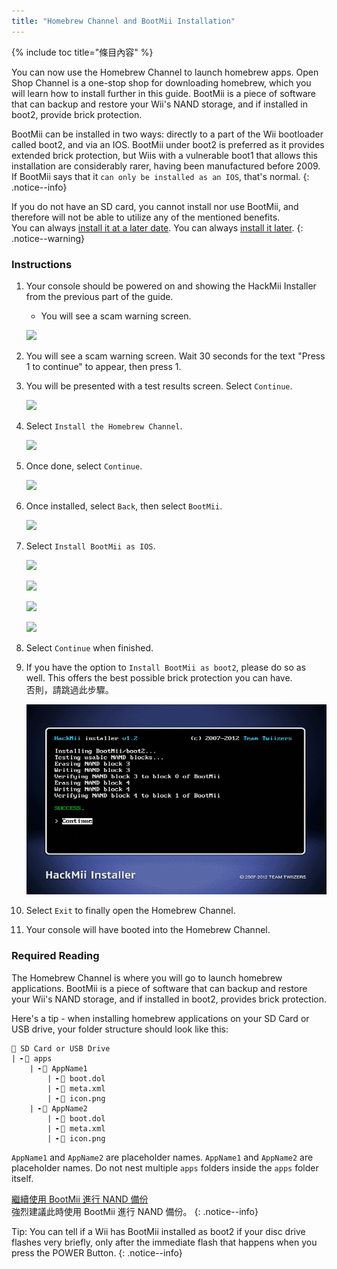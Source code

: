 ```yaml
---
title: "Homebrew Channel and BootMii Installation"
---
```


{% include toc title="條目內容" %}

You can now use the Homebrew Channel to launch homebrew apps. Open Shop Channel is a one-stop shop for downloading homebrew, which you will learn how to install further in this guide. BootMii is a piece of software that can backup and restore your Wii's NAND storage, and if installed in boot2, provide brick protection.

BootMii can be installed in two ways: directly to a part of the Wii bootloader called boot2, and via an IOS. BootMii under boot2 is preferred as it provides extended brick protection, but Wiis with a vulnerable boot1 that allows this installation are considerably rarer, having been manufactured before 2009. If BootMii says that it `can only be installed as an IOS`, that's normal.
{: .notice--info}

If you do not have an SD card, you cannot install nor use BootMii, and therefore will not be able to utilize any of the mentioned benefits. <br> You can always [install it at a later date](hackmii). You can always [install it later](hackmii).
{: .notice--warning}

### Instructions

1. Your console should be powered on and showing the HackMii Installer from the previous part of the guide.
    + You will see a scam warning screen.

    ![](/images/hackmii/scam.png)

1. You will see a scam warning screen. Wait 30 seconds for the text "Press 1 to continue" to appear, then press 1.
1. You will be presented with a test results screen. Select `Continue`.

    ![](/images/hackmii/test_results.png)

1. Select `Install the Homebrew Channel`.

    ![](/images/hackmii/hbc_install.png)

1. Once done, select `Continue`.

    ![](/images/hackmii/hbc_install_ok.png)

1. Once installed, select `Back`, then select `BootMii`.

    ![](/images/hackmii/bootmii_install.png)

1. Select `Install BootMii as IOS`.

    ![](/images/hackmii/bootmii_install1.png)

    ![](/images/hackmii/bootmii_install2.png)

    ![](/images/hackmii/bootmii_install3.png)

    ![](/images/hackmii/bootmii_install_ok.png)

1. Select `Continue` when finished.
1. If you have the option to `Install BootMii as boot2`, please do so as well. This offers the best possible brick protection you can have. <br> 否則，請跳過此步驟。

    ![](/images/hackmii/bootmii_install4.png)

1. Select `Exit` to finally open the Homebrew Channel.
1. Your console will have booted into the Homebrew Channel.

### Required Reading

The Homebrew Channel is where you will go to launch homebrew applications. BootMii is a piece of software that can backup and restore your Wii's NAND storage, and if installed in boot2, provides brick protection.

Here's a tip - when installing homebrew applications on your SD Card or USB drive, your folder structure should look like this:

```
💾 SD Card or USB Drive
| ╸📁 apps
    | ╸📁 AppName1
        | ╸📄 boot.dol
        | ╸📄 meta.xml
        | ╸📄 icon.png
    | ╸📁 AppName2
        | ╸📄 boot.dol
        | ╸📄 meta.xml
        | ╸📄 icon.png
```

`AppName1` and `AppName2` are placeholder names. `AppName1` and `AppName2` are placeholder names. Do not nest multiple `apps` folders inside the `apps` folder itself.

[繼續使用 BootMii 進行 NAND 備份](bootmii)<br> 強烈建議此時使用 BootMii 進行 NAND 備份。
{: .notice--info}

Tip: You can tell if a Wii has BootMii installed as boot2 if your disc drive flashes very briefly, only after the immediate flash that happens when you press the POWER Button.
{: .notice--info}
